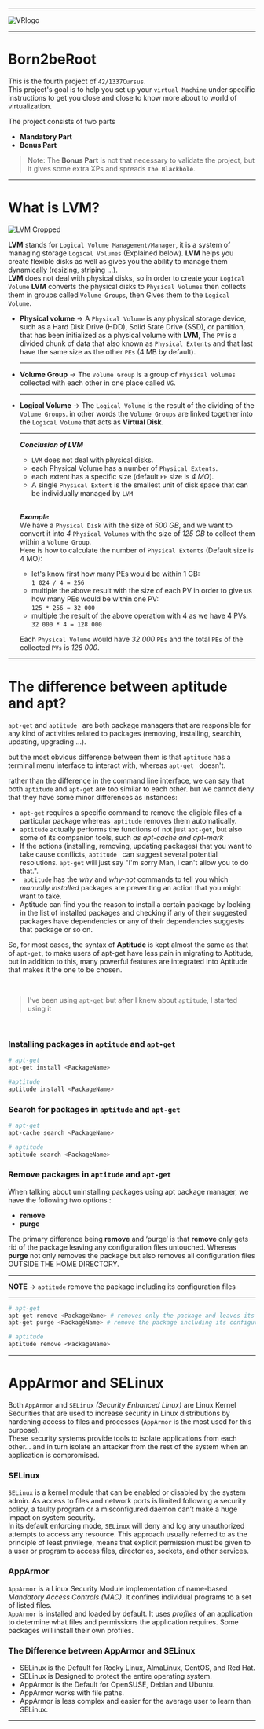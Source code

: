 ----
![VRlogo](https://user-images.githubusercontent.com/49293816/202593303-f11f8a05-204f-4484-8745-f2635b9ab054.jpg)

----
# Born2beRoot

This is the fourth project of `42/1337Cursus`. <br />
This project's goal is to help you set up your `virtual Machine` under specific instructions to get you close and close to know more about to world of virtualization.

The project consists of two parts
- **Mandatory Part**
- **Bonus Part**

> Note: The **Bonus Part** is not that necessary to validate the project, but it gives some extra XPs and spreads **`The Blackhole`**.

----

# What is LVM?

![LVM Cropped](https://user-images.githubusercontent.com/49293816/202592106-165fba90-e47f-4ff1-85e7-d7777c1062df.jpg)


**LVM** stands for `Logical Volume Management/Manager`, it is a system of managing storage `Logical Volumes` (Explained below).
**LVM** helps you create flexible disks as well as gives you the ability to manage them dynamically (resizing, striping ...). <br />
**LVM** does not deal with physical disks, so in order to create your `Logical Volume` **LVM** converts the physical disks to `Physical Volumes` then collects them in groups called `Volume Groups`, then Gives them to the `Logical Volume`.

* **Physical volume** -> A `Physical Volume` is any physical storage device, such as a Hard Disk Drive (HDD), Solid State Drive (SSD), or partition, that has been initialized as a physical volume with **LVM**, The `PV` is a divided chunk of data that also known as `Physical Extents` and that last have the same size as the other `PEs` (4 MB by default).

    ---

* **Volume Group** -> The `Volume Group` is a group of `Physical Volumes` collected with each other in one place called `VG`.

    ---

* **Logical Volume** -> The `Logical Volume` is the result of the dividing of the `Volume Groups`. in other words the `Volume Groups` are linked together into the `Logical Volume` that acts as **Virtual Disk**.

    ---


    **_Conclusion of LVM_**
    - `LVM` does not deal with physical disks.
    - each Physical Volume has a number of `Physical Extents`.
    - each extent has a specific size (default `PE` size is _4 MO_).
    - A single `Physical Extent` is the smallest unit of disk space that can be individually managed by `LVM`

    <br />

    **_Example_** <br />
    We have a `Physical Disk` with the size of _500 GB_, and we want to convert it into _4_ `Physical Volumes` with the size of _125 GB_ to collect them within a `Volume Group`. <br />
    Here is how to calculate the number of `Physical Extents` (Default size is 4 MO): <br />

    - let's know first how many PEs would be within 1 GB: <br />
        `1 024 / 4 = 256` <br />
    - multiple the above result with the size of each PV in order to give us how many PEs would be within one PV: <br />
        `125 * 256 = 32 000` <br />
    - multiple the result of the above operation with 4 as we have 4 PVs: <br />
        `32 000 * 4 = 128 000` <br />

    Each `Physical Volume` would have _32 000_ `PEs` and the total `PEs` of the collected `PVs` is _128 000_.

----

# The difference between **aptitude** and **apt**?

`apt-get` and `aptitude ` are both package managers that are responsible for any kind of activities related to packages (removing, installing, searchin, updating, upgrading ...).

but the most obvious difference between them is that `aptitude` has a terminal menu interface to interact with, whereas `apt-get ` doesn't.

rather than the difference in the command line interface, we can say that both `aptitude` and `apt-get` are too similar to each other. but we cannot deny that they have some minor differences as instances:

- `apt-get` requires a specific command to remove the eligible files of a particular package whereas` aptitude` removes them automatically.
- ` aptitude ` actually performs the functions of not just ` apt-get `, but also some of its companion tools, such *as apt-cache* *and apt-mark*
- If the actions (installing, removing, updating packages) that you want to take cause conflicts, `aptitude ` can suggest several potential resolutions. ` apt-get ` will just say "I'm sorry Man, I can't allow you to do that.".
- ` aptitude` has the *why* and *why-not* commands to tell you which *manually installed*
 packages are preventing an action that you might want to take.
- Aptitude can find you the reason to install a certain package by looking in the list of installed packages and checking if any of their suggested packages have dependencies or any of their dependencies suggests that package or so on.

So, for most cases, the syntax of **Aptitude** is kept almost the same as that of `apt-get`, to make users of apt-get have less pain in migrating to Aptitude, but in addition to this, many powerful features are integrated into Aptitude that makes it the one to be chosen.

<br />

> I've been using `apt-get` but after I knew about `aptitude`, I started using it

<br />

### **Installing packages in `aptitude` and `apt-get`**
```sh
# apt-get
apt-get install <PackageName>

#aptitude
aptitude install <PackageName>
```

### **Search for packages in `aptitude` and `apt-get`**
```sh
# apt-get
apt-cache search <PackageName>

# aptitude
aptitude search <PackageName>
```

### **Remove packages in `aptitude` and `apt-get`**

When talking about uninstalling packages using apt package manager, we have the following two options :

- **remove**
- **purge**

The primary difference being **remove** and ‘purge‘ is that **remove** only gets rid of the package leaving any configuration files untouched. Whereas **purge** not only removes the package but also removes all configuration files OUTSIDE THE HOME DIRECTORY.

---
**NOTE** -> `aptitude` remove the package including its configuration files

---

```sh
# apt-get
apt-get remove <PackageName> # removes only the package and leaves its configuration files
apt-get purge <PackageName> # remove the package including its configuration files

# aptitude
aptitude remove <PackageName>
```

---

# **AppArmor** and **SELinux**

Both `AppArmor` and `SELinux` _(Security Enhanced Linux)_ are Linux Kernel Securities that are used to increase security in Linux distributions by hardening access to files and processes (`AppArmor` is the most used for this purpose).  <br />
These security systems provide tools to isolate applications from each other... and in turn isolate an attacker from the rest of the system when an application is compromised.

### **SELinux**
`SELinux` is a kernel module that can be enabled or disabled by the system admin. As access to files and network ports is limited following a security policy, a faulty program or a misconfigured daemon can’t make a huge impact on system security. <br />
In its default enforcing mode, `SELinux` will deny and log any unauthorized attempts to access any resource. This approach usually referred to as the principle of least privilege, means that explicit permission must be given to a user or program to access files, directories, sockets, and other services.

### **AppArmor**
`AppArmor` is a Linux Security Module implementation of name-based _Mandatory Access Controls (MAC)_. it confines individual programs to a set of listed files. <br>
`AppArmor` is installed and loaded by default. It uses *profiles* of an application to determine what files and permissions the application requires. Some packages will install their own profiles.

### The Difference between **AppArmor** and **SELinux**

- SELinux is the Default for Rocky Linux, AlmaLinux, CentOS, and Red Hat.
- SELinux is Designed to protect the entire operating system.
- AppArmor is the Default for OpenSUSE, Debian and Ubuntu.
- AppArmor works with file paths.
- AppArmor is less complex and easier for the average user to learn than SELinux.

---
